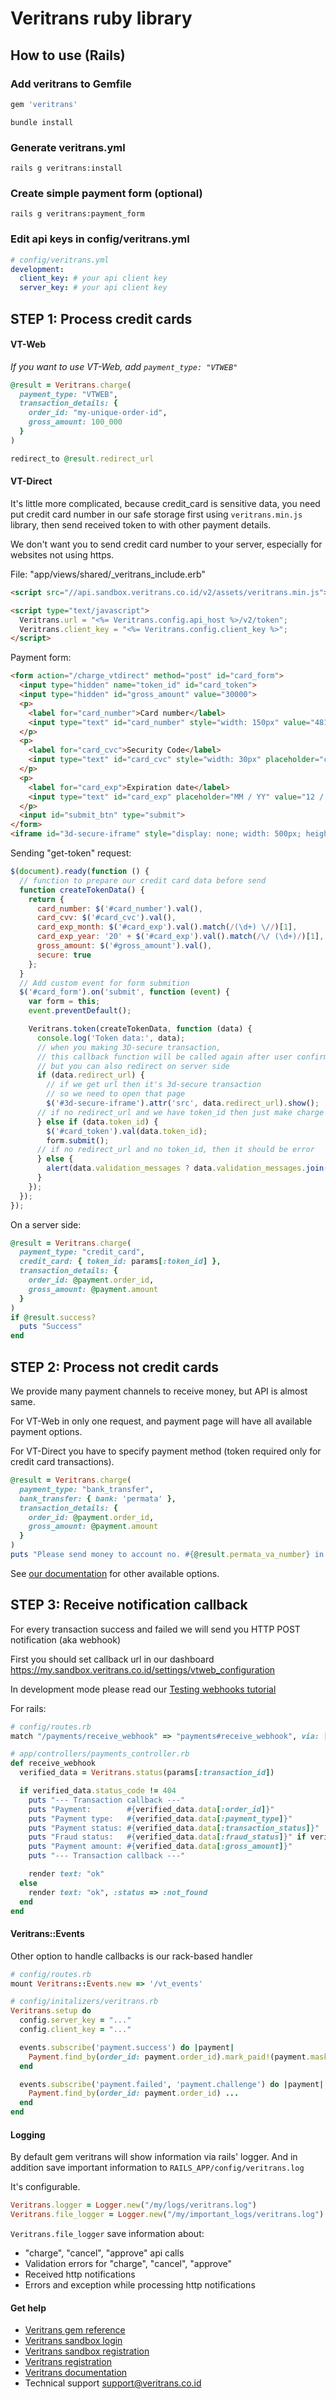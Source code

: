 # Veritrans ruby library

## How to use (Rails)

### Add veritrans to Gemfile

```ruby
gem 'veritrans'
```

    bundle install

### Generate veritrans.yml

    rails g veritrans:install

### Create simple payment form (optional)

    rails g veritrans:payment_form

### Edit api keys in config/veritrans.yml

```yml
# config/veritrans.yml
development:
  client_key: # your api client key
  server_key: # your api client key
```

## STEP 1: Process credit cards


#### VT-Web

*If you want to use VT-Web, add `payment_type: "VTWEB"`*

```ruby
@result = Veritrans.charge(
  payment_type: "VTWEB",
  transaction_details: {
    order_id: "my-unique-order-id",
    gross_amount: 100_000
  }
)

redirect_to @result.redirect_url
```

#### VT-Direct

It's little more complicated, because credit_card is sensitive data,
you need put credit card number in our safe storage first using `veritrans.min.js` library, then send received token to with other payment details.

We don't want you to send credit card number to your server, especially for websites not using https.

File: "app/views/shared/_veritrans_include.erb"

```html
<script src="//api.sandbox.veritrans.co.id/v2/assets/veritrans.min.js"></script>

<script type="text/javascript">
  Veritrans.url = "<%= Veritrans.config.api_host %>/v2/token";
  Veritrans.client_key = "<%= Veritrans.config.client_key %>";
</script>
```

Payment form:
```html
<form action="/charge_vtdirect" method="post" id="card_form">
  <input type="hidden" name="token_id" id="card_token">
  <input type="hidden" id="gross_amount" value="30000">
  <p>
    <label for="card_number">Card number</label>
    <input type="text" id="card_number" style="width: 150px" value="4811 1111 1111 1114">
  </p>
  <p>
    <label for="card_cvc">Security Code</label>
    <input type="text" id="card_cvc" style="width: 30px" placeholder="cvc" value="123">
  </p>
  <p>
    <label for="card_exp">Expiration date</label>
    <input type="text" id="card_exp" placeholder="MM / YY" value="12 / 16">
  </p>
  <input id="submit_btn" type="submit">
</form>
<iframe id="3d-secure-iframe" style="display: none; width: 500px; height: 600px"></iframe>
```

Sending "get-token" request:

```js
$(document).ready(function () {
  // function to prepare our credit card data before send
  function createTokenData() {
    return {
      card_number: $('#card_number').val(),
      card_cvv: $('#card_cvc').val(),
      card_exp_month: $('#card_exp').val().match(/(\d+) \//)[1],
      card_exp_year: '20' + $('#card_exp').val().match(/\/ (\d+)/)[1],
      gross_amount: $('#gross_amount').val(),
      secure: true
    };
  }
  // Add custom event for form submition
  $('#card_form').on('submit', function (event) {
    var form = this;
    event.preventDefault();

    Veritrans.token(createTokenData, function (data) {
      console.log('Token data:', data);
      // when you making 3D-secure transaction,
      // this callback function will be called again after user confirm 3d-secure
      // but you can also redirect on server side
      if (data.redirect_url) {
        // if we get url then it's 3d-secure transaction
        // so we need to open that page
        $('#3d-secure-iframe').attr('src', data.redirect_url).show();
      // if no redirect_url and we have token_id then just make charge request
      } else if (data.token_id) {
        $('#card_token').val(data.token_id);
        form.submit();
      // if no redirect_url and no token_id, then it should be error
      } else {
        alert(data.validation_messages ? data.validation_messages.join("\n") : data.status_message);
      }
    });
  });
});
```

On a server side:

```ruby
@result = Veritrans.charge(
  payment_type: "credit_card",
  credit_card: { token_id: params[:token_id] },
  transaction_details: {
    order_id: @payment.order_id,
    gross_amount: @payment.amount
  }
)
if @result.success?
  puts "Success"
end
```

## STEP 2: Process not credit cards

We provide many payment channels to receive money, but API is almost same.

For VT-Web in only one request, and payment page will have all available payment options.

For VT-Direct you have to specify payment method (token required only for credit card transactions).

```ruby
@result = Veritrans.charge(
  payment_type: "bank_transfer",
  bank_transfer: { bank: 'permata' },
  transaction_details: {
    order_id: @payment.order_id,
    gross_amount: @payment.amount
  }
)
puts "Please send money to account no. #{@result.permata_va_number} in bank Permata"
```

See [our documentation](http://docs.veritrans.co.id/sandbox/charge.html) for other available options.


## STEP 3: Receive notification callback

For every transaction success and failed we will send you HTTP POST notification (aka webhook)

First you should set callback url in our dashboard https://my.sandbox.veritrans.co.id/settings/vtweb_configuration

In development mode please read our [Testing webhooks tutorial](https://github.com/Paxa/veritrans-ruby/blob/new_api/testing_webhooks.md)


For rails:

```ruby
# config/routes.rb
match "/payments/receive_webhook" => "payments#receive_webhook", via: [:post]

# app/controllers/payments_controller.rb
def receive_webhook
  verified_data = Veritrans.status(params[:transaction_id])

  if verified_data.status_code != 404
    puts "--- Transaction callback ---"
    puts "Payment:        #{verified_data.data[:order_id]}"
    puts "Payment type:   #{verified_data.data[:payment_type]}"
    puts "Payment status: #{verified_data.data[:transaction_status]}"
    puts "Fraud status:   #{verified_data.data[:fraud_status]}" if verified_data.data[:fraud_status]
    puts "Payment amount: #{verified_data.data[:gross_amount]}"
    puts "--- Transaction callback ---"

    render text: "ok"
  else
    render text: "ok", :status => :not_found
  end
end
```

#### Veritrans::Events

Other option to handle callbacks is our rack-based handler

```ruby
# config/routes.rb
mount Veritrans::Events.new => '/vt_events'

# config/initalizers/veritrans.rb
Veritrans.setup do
  config.server_key = "..."
  config.client_key = "..."

  events.subscribe('payment.success') do |payment|
    Payment.find_by(order_id: payment.order_id).mark_paid!(payment.masked_card)
  end

  events.subscribe('payment.failed', 'payment.challenge') do |payment|
    Payment.find_by(order_id: payment.order_id) ...
  end
end
```

#### Logging

By default gem veritrans will show information via rails' logger. And in addition save important information to `RAILS_APP/config/veritrans.log`

It's configurable.

```ruby
Veritrans.logger = Logger.new("/my/logs/veritrans.log")
Veritrans.file_logger = Logger.new("/my/important_logs/veritrans.log")
```

`Veritrans.file_logger` save information about:

* "charge", "cancel", "approve" api calls
* Validation errors for "charge", "cancel", "approve"
* Received http notifications
* Errors and exception while processing http notifications

#### Get help

* [Veritrans gem reference](https://github.com/Paxa/veritrans-ruby/blob/new_api/api_reference.md)
* [Veritrans sandbox login](https://my.sandbox.veritrans.co.id/register)
* [Veritrans sandbox registration](https://my.sandbox.veritrans.co.id/register)
* [Veritrans registration](https://my.veritrans.co.id/register)
* [Veritrans documentation](http://docs.veritrans.co.id)
* Technical support [support@veritrans.co.id](mailto:support@veritrans.co.id)
